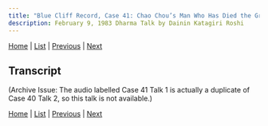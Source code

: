 ```yaml
---
title: "Blue Cliff Record, Case 41: Chao Chou’s Man Who Has Died the Great Death – Talk 1"
description: February 9, 1983 Dharma Talk by Dainin Katagiri Roshi
---
```


[Home](index) \| [List](list#1983) \| 
[Previous](1983-02-02-Blue-Cliff-Record-Case-40-Talk-2) \| 
[Next](1983-02-16-Blue-Cliff-Record-Case-41-Talk-2)

## Transcript

(Archive Issue: The audio labelled Case 41 Talk 1 is actually a duplicate of Case 40 Talk 2, so this talk is not available.)

[Home](index) \| [List](list#1983) \| 
[Previous](1983-02-02-Blue-Cliff-Record-Case-40-Talk-2) \| 
[Next](1983-02-16-Blue-Cliff-Record-Case-41-Talk-2)